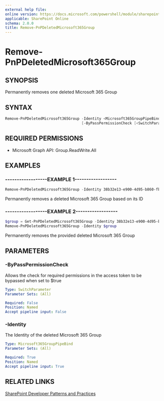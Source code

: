 ```yaml
---
external help file:
online version: https://docs.microsoft.com/powershell/module/sharepoint-pnp/remove-pnpdeletedmicrosoft365group
applicable: SharePoint Online
schema: 2.0.0
title: Remove-PnPDeletedMicrosoft365Group
---
```


# Remove-PnPDeletedMicrosoft365Group

## SYNOPSIS
Permanently removes one deleted Microsoft 365 Group

## SYNTAX 

```powershell
Remove-PnPDeletedMicrosoft365Group -Identity <Microsoft365GroupPipeBind>
                                   [-ByPassPermissionCheck [<SwitchParameter>]]
```

## REQUIRED PERMISSIONS

  * Microsoft Graph API: Group.ReadWrite.All

## EXAMPLES

### ------------------EXAMPLE 1------------------
```powershell
Remove-PnPDeletedMicrosoft365Group -Identity 38b32e13-e900-4d95-b860-fb52bc07ca7f
```

Permanently removes a deleted Microsoft 365 Group based on its ID

### ------------------EXAMPLE 2------------------
```powershell
$group = Get-PnPDeletedMicrosoft365Group -Identity 38b32e13-e900-4d95-b860-fb52bc07ca7f
Remove-PnPDeletedMicrosoft365Group -Identity $group
```

Permanently removes the provided deleted Microsoft 365 Group

## PARAMETERS

### -ByPassPermissionCheck
Allows the check for required permissions in the access token to be bypassed when set to $true

```yaml
Type: SwitchParameter
Parameter Sets: (All)

Required: False
Position: Named
Accept pipeline input: False
```

### -Identity
The Identity of the deleted Microsoft 365 Group

```yaml
Type: Microsoft365GroupPipeBind
Parameter Sets: (All)

Required: True
Position: Named
Accept pipeline input: True
```

## RELATED LINKS

[SharePoint Developer Patterns and Practices](https://aka.ms/sppnp)